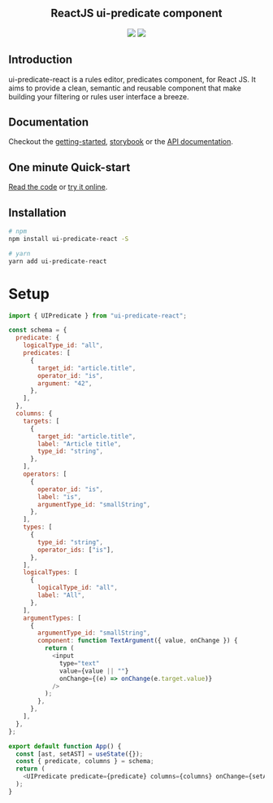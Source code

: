 <center>
<h2 align="center">ReactJS ui-predicate component</h2>
<p align="center">
<a href="https://www.npmjs.com/package/ui-predicate-react"><img src="https://img.shields.io/npm/v/ui-predicate-react.svg" /></a> <a href="https://www.jsdelivr.com/package/npm/ui-predicate-react"><img src="https://data.jsdelivr.com/v1/package/npm/ui-predicate-react/badge" /></a><br/>
</p>
</center>

<!--
(todo - insert logo)
(todo - insert screenshot)
-->

## Introduction

ui-predicate-react is a rules editor, predicates component, for React JS. It aims to provide a clean, semantic and reusable component that make building your filtering or rules user interface a breeze.

## Documentation

Checkout the [getting-started](https://ui-predicate.fgribreau.com/ui-predicate-react/latest#/getting-started), [storybook](https://ui-predicate.fgribreau.com/ui-predicate-react/latest#/examples) or the [API documentation](https://ui-predicate.fgribreau.com/ui-predicate-react/latest).

## One minute Quick-start

[Read the code](./getting-started) or [try it online](https://ui-predicate.fgribreau.com/ui-predicate-react/latest#/getting-started).

## Installation

```bash
# npm
npm install ui-predicate-react -S
```

```bash
# yarn
yarn add ui-predicate-react
```

# Setup

```js
import { UIPredicate } from "ui-predicate-react";

const schema = {
  predicate: {
    logicalType_id: "all",
    predicates: [
      {
        target_id: "article.title",
        operator_id: "is",
        argument: "42",
      },
    ],
  },
  columns: {
    targets: [
      {
        target_id: "article.title",
        label: "Article title",
        type_id: "string",
      },
    ],
    operators: [
      {
        operator_id: "is",
        label: "is",
        argumentType_id: "smallString",
      },
    ],
    types: [
      {
        type_id: "string",
        operator_ids: ["is"],
      },
    ],
    logicalTypes: [
      {
        logicalType_id: "all",
        label: "All",
      },
    ],
    argumentTypes: [
      {
        argumentType_id: "smallString",
        component: function TextArgument({ value, onChange }) {
          return (
            <input
              type="text"
              value={value || ""}
              onChange={(e) => onChange(e.target.value)}
            />
          );
        },
      },
    ],
  },
};

export default function App() {
  const [ast, setAST] = useState({});
  const { predicate, columns } = schema;
  return (
    <UIPredicate predicate={predicate} columns={columns} onChange={setAST} />
  );
}
```
